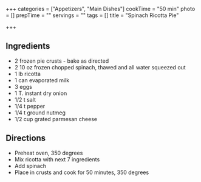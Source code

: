 +++
categories = ["Appetizers", "Main Dishes"]
cookTime = "50 min"
photo = []
prepTime = ""
servings = ""
tags = []
title = "Spinach Ricotta Pie"

+++
## Ingredients

* 2 frozen pie crusts - bake as directed
* 2 10 oz frozen chopped spinach, thawed and all water squeezed out
* 1 lb ricotta
* 1 can evaporated milk
* 3 eggs
* 1 T. instant dry onion
* 1/2 t salt
* 1/4 t pepper
* 1/4 t ground nutmeg
* 1/2 cup grated parmesan cheese

## Directions
* Preheat oven, 350 degrees
* Mix ricotta with next 7 ingredients
* Add spinach
* Place in crusts and cook for 50 minutes, 350 degrees